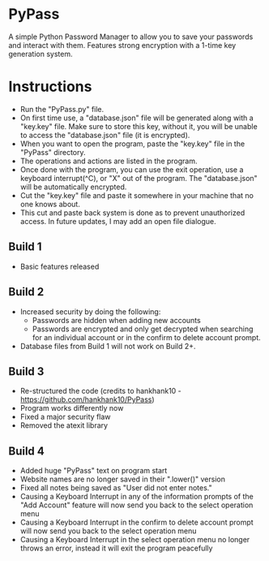 # PyPass
A simple Python Password Manager to allow you to save your passwords and interact with them. Features strong encryption with a 1-time key generation system.

# Instructions
* Run the "PyPass.py" file.
* On first time use, a "database.json" file will be generated along with a "key.key" file. Make sure to store this key, without it, you will be unable to access the "database.json" file (it is encrypted).
* When you want to open the program, paste the "key.key" file in the "PyPass" directory.
* The operations and actions are listed in the program.
* Once done with the program, you can use the exit operation, use a keyboard interrupt(^C), or "X" out of the program. The "database.json" will be automatically encrypted.
* Cut the "key.key" file and paste it somewhere in your machine that no one knows about.
* This cut and paste back system is done as to prevent unauthorized access. In future updates, I may add an open file dialogue.

## Build 1
* Basic features released

## Build 2
* Increased security by doing the following:
  - Passwords are hidden when adding new accounts
  - Passwords are encrypted and only get decrypted when searching for an individual account or in the confirm to delete account prompt.
* Database files from Build 1 will not work on Build 2+.
 
 ## Build 3
 * Re-structured the code (credits to hankhank10 - https://github.com/hankhank10/PyPass)
 * Program works differently now
 * Fixed a major security flaw
 * Removed the atexit library
 
 ## Build 4
  * Added huge "PyPass" text on program start
  * Website names are no longer saved in their ".lower()" version
  * Fixed all notes being saved as "User did not enter notes."
  * Causing a Keyboard Interrupt in any of the information prompts of the "Add Account" feature will now send you back to the select operation menu
  * Causing a Keyboard Interrupt in the confirm to delete account prompt will now send you back to the select operation menu
  * Causing a Keyboard Interrupt in the select operation menu no longer throws an error, instead it will exit the program peacefully

